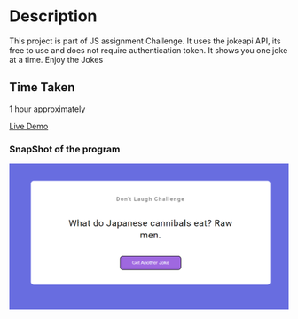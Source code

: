 # Description
This project is part of JS assignment Challenge. It uses the jokeapi API, its free to use and does not require authentication token. It shows you one joke at a time. Enjoy the Jokes 

## Time Taken

1 hour approximately

[Live Demo](https://jokegen-akj.netlify.app/)

### SnapShot of the program

![Snap](./snap.png)